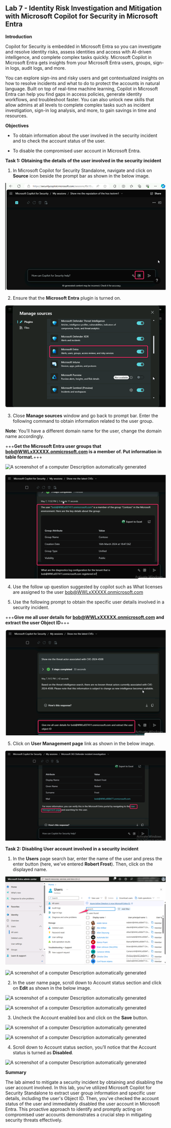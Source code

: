 ## **Lab 7 - Identity Risk Investigation and Mitigation with Microsoft Copilot for Security in Microsoft Entra**

**Introduction**

Copilot for Security is embedded in Microsoft Entra so you can
investigate and resolve identity risks, assess identities and access
with AI-driven intelligence, and complete complex tasks quickly.
Microsoft Copilot in Microsoft Entra gets insights from your Microsoft
Entra users, groups, sign-in logs, audit logs, and more.

You can explore sign-ins and risky users and get contextualized insights
on how to resolve incidents and what to do to protect the accounts in
natural language. Built on top of real-time machine learning, Copilot in
Microsoft Entra can help you find gaps in access policies, generate
identity workflows, and troubleshoot faster. You can also unlock new
skills that allow admins at all levels to complete complex tasks such as
incident investigation, sign-in log analysis, and more, to gain savings
in time and resources.

**Objectives**

- To obtain information about the user involved in the security incident
  and to check the account status of the user.

- To disable the compromised user account in Microsoft Entra.

**Task 1: Obtaining the details of the user involved in the security
incident**

1.  In Microsoft Copilot for Security Standalone, navigate and click on
    **Source** icon beside the prompt bar as shown in the below image.

![](./media/image1.png)

2.  Ensure that the **Microsoft Entra** plugin is turned on.

![](./media/image2.png)

3.  Close **Manage sources** window and go back to prompt bar. Enter the
    following command to obtain information related to the user group.

 **Note**: You'll have a different domain name for the user, change the
 domain name accordingly.

+++**Get the Microsoft Entra user groups that bob@WWLxXXXXX.onmicrosoft.com is a member of. Put information in table format.**+++

![A screenshot of a computer Description automatically
generated](./media/image3.png)

![](./media/image4.png)

4. Use the follow up question suggested by copilot such as What licenses are assigned to the user bob@WWLxXXXXX.onmicrosoft.com
  
6.  Use the following prompt to obtain the specific user details involved in a security incident.

+++**Give me all user details for bob@WWLxXXXXX.onmicrosoft.com and extract the user Object ID**+++

![](./media/image5.png)

5.  Click on **User Management page** link as shown in the below image.

![](./media/image6.png)

**Task 2: Disabling User account involved in a security incident**

1.  In the **Users** page search bar, enter the name of the user and
    press the enter button (here, we've entered **Robert Frost**). Then,
    click on the displayed name.

 ![](./media/image7.png)

 ![A screenshot of a computer Description automatically
 generated](./media/image8.png)

2. In the user name page, scroll down to Account status section and
click on **Edit** as shown in the below image.

![A screenshot of a computer Description automatically
generated](./media/image9.png)

![A screenshot of a computer Description automatically
generated](./media/image10.png)

3. Uncheck the Account enabled box and click on the **Save** button.

![A screenshot of a computer Description automatically
generated](./media/image11.png)

![A screenshot of a computer Description automatically
generated](./media/image12.png)

4. Scroll down to Account status section, you’ll notice that the
Account status is turned as **Disabled**.

![A screenshot of a computer Description automatically
generated](./media/image13.png)

**Summary**

The lab aimed to mitigate a security incident by obtaining and disabling
the user account involved. In this lab, you’ve utilized Microsoft
Copilot for Security Standalone to extract user group information and
specific user details, including the user's Object ID. Then, you’ve
checked the account status of the user and immediately disabled the user
account in Microsoft Entra. This proactive approach to identify and
promptly acting on compromised user accounts demonstrates a crucial step
in mitigating security threats effectively.
